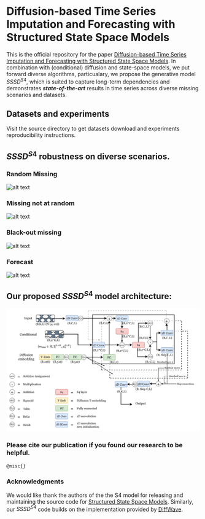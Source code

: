 # Diffusion-based Time Series Imputation and Forecasting with Structured State Space Models


This is the official repository for the paper [Diffusion-based Time Series Imputation and Forecasting with Structured State Space Models](https://.com). In combination with (conditional) diffusion and state-space models, we put forward diverse algorithms, particualary, we propose the generative model $SSSD^{S4}$, which is suited to capture long-term dependencies and demonstrates ***state-of-the-art*** results in time series across diverse missing scenarios and datasets. 

## Datasets and experiments
Visit the source directory to get datasets download and experiments reproducibility instructions.

## $SSSD^{S4}$ robustness on diverse scenarios.

### Random Missing
![alt text](https://github.com/AI4HealthUOL/SSSD/blob/main/reports/plots_merged-1.png?style=centerme)

### Missing not at random
![alt text](https://github.com/AI4HealthUOL/SSSD/blob/main/reports/plots_merged-2.png?style=centerme)

### Black-out missing
![alt text](https://github.com/AI4HealthUOL/SSSD/blob/main/reports/plots_merged-3.png?style=centerme)

### Forecast
![alt text](https://github.com/AI4HealthUOL/SSSD/blob/main/reports/plots_merged-4.png?style=centerme)



## Our proposed $SSSD^{S4}$ model architecture:
![alt text](https://github.com/AI4HealthUOL/SSSD/blob/main/reports/SSSDS4architecture.png?style=centerme)


### Please cite our publication if you found our research to be helpful.

```
@misc{}
```

### Acknowledgments
We would like thank the authors of the the S4 model for releasing and maintaining the
source code for [Structured State Space Models](https://github.com/HazyResearch/state-spaces). Similarly, our $SSSD^{S4}$ code builds on the implementation provided by [DiffWave](https://github.com/philsyn/DiffWave-Vocoder).
